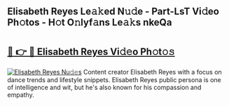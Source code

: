 ## Elisabeth Reyes Le𝚊𝚔ed N𝚞𝚍e - Part-LsT Vi𝚍eo Ph𝚘tos - H𝚘t O𝚗lyf𝚊ns Le𝚊𝚔s nkeQa

# <h2><a href="http://hf2smgm.feru.top/?c=Elisabeth+Reyes">🔗 👉 🔴 Elisabeth Reyes Vi𝚍𝚎o Ph𝚘t𝚘𝚜</a></h2>

[![Elisabeth Reyes Nu𝚍𝚎s](https://i.imgur.com/0TWrTi3.gif)](http://hf2smgm.feru.top/?c=Elisabeth+Reyes)
Content creator Elisabeth Reyes with a focus on dance trends and lifestyle snippets. Elisabeth Reyes public persona is one of intelligence and wit, but he's also known for his compassion and empathy. 
